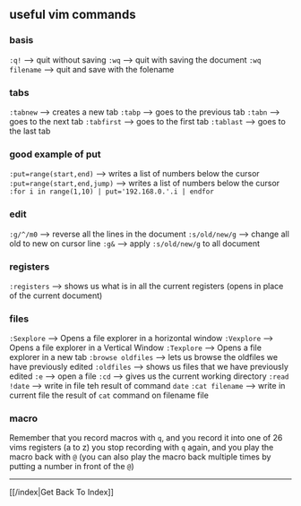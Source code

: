 ## useful vim commands

### basis
`:q!`          --> quit without saving
`:wq`          --> quit with saving the document
`:wq filename` --> quit and save with the folename

### tabs
`:tabnew`   --> creates a new tab
`:tabp`     --> goes to the previous tab
`:tabn`     --> goes to the next tab
`:tabfirst` --> goes to the first tab
`:tablast`  --> goes to the last tab

### good example of put
`:put=range(start,end)`       --> writes a list of numbers below the cursor
`:put=range(start,end,jump)`  --> writes a list of numbers below the cursor
`:for i in range(1,10) | put='192.168.0.'.i | endfor`

### edit
`:g/^/m0`      --> reverse all the lines in the document
`:s/old/new/g` --> change all old to new on cursor line
`:g&`          --> apply `:s/old/new/g` to all document

### registers
`:registers` --> shows us what is in all the  current registers (opens in place of the current document)

### files
`:Sexplore`        --> Opens a file explorer in a horizontal window
`:Vexplore`        --> Opens a file explorer in a Vertical Window
`:Texplore`        --> Opens a file explorer in a new tab
`:browse oldfiles` --> lets us browse the oldfiles we have previously edited
`:oldfiles`        --> shows us files that we have previously edited
`:e`               --> open a file
`:cd`              --> gives us the current working directory
`:read !date`      --> write in file teh result of command `date`
`:cat filename`    --> write in current file the result of `cat` command on filename file

### macro
Remember that you record macros with `q`, and you record it into one of 26 vims
registers (a to z) you stop recording with `q` again, and you play the macro
back with `@` (you can also play the macro back multiple times by putting a
number in front of the `@`)

---

[[/index|Get Back To Index]]
